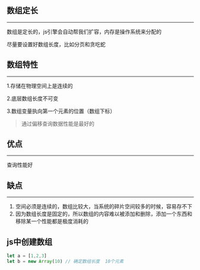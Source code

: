 ## 数组定长

----------

数组是定长的，js引擎会自动帮我们扩容，内存是操作系统来分配的

尽量要设置好数组长度，比如分页和贪吃蛇

## 数组特性

-----------

1.存储在物理空间上是连续的

2.底层数组长度不可变

3.数组变量执向第一个元素的位置（数组下标）

> 通过偏移查询数据性能是最好的

## 优点

----

查询性能好

## 缺点

----

1. 空间必须是连续的，数组比较大，当系统的碎片空间较多的时候，容易存不下
2. 因为数组长度是固定的，所以数组的内容难以被添加和删除，添加一个东西和移除某一个性能都是极度消耗的

## js中创建数组

```js
let a = [1,2,3]
let b = new Array(10) // 确定数组长度  10个元素
```

